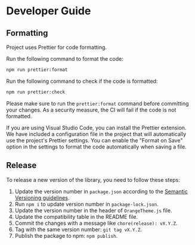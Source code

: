 # Developer Guide

## Formatting

Project uses Prettier for code formatting.

Run the following command to format the code:

```bash
npm run prettier:format
```

Run the following command to check if the code is formatted:

```bash
npm run prettier:check
```

Please make sure to run the `prettier:format` command before committing your changes. As a security measure, the CI will fail if the code is not formatted.

If you are using Visual Studio Code, you can install the Prettier extension. We have included a configuration file in the project that will automatically use the project's Prettier settings. You can enable the "Format on Save" option in the settings to format the code automatically when saving a file.

## Release

To release a new version of the library, you need to follow these steps:

1. Update the version number in `package.json` according to the [Semantic Versioning guidelines](https://semver.org/).
2. Run `npm i` to update version number in `package-lock.json`.
3. Update the version number in the header of `OrangeTheme.js` file.
4. Update the compatibility table in the README file.
5. Commit the changes with a message like `chore(release): vX.Y.Z`.
6. Tag with the same version number: `git tag vX.Y.Z`.
7. Publish the package to npm: `npm publish`.
